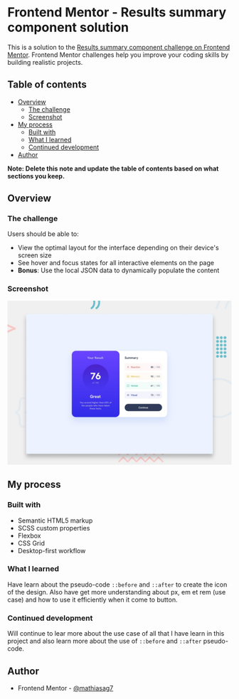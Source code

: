 # Frontend Mentor - Results summary component solution

This is a solution to the [Results summary component challenge on Frontend Mentor](https://www.frontendmentor.io/challenges/results-summary-component-CE_K6s0maV). Frontend Mentor challenges help you improve your coding skills by building realistic projects. 

## Table of contents

- [Overview](#overview)
  - [The challenge](#the-challenge)
  - [Screenshot](#screenshot)
  <!-- - [Links](#links) -->
- [My process](#my-process)
  - [Built with](#built-with)
  - [What I learned](#what-i-learned)
  - [Continued development](#continued-development)
  <!-- - [Useful resources](#useful-resources) -->
- [Author](#author)
<!-- - [Acknowledgments](#acknowledgments) -->

**Note: Delete this note and update the table of contents based on what sections you keep.**

## Overview

### The challenge

Users should be able to:

- View the optimal layout for the interface depending on their device's screen size
- See hover and focus states for all interactive elements on the page
- **Bonus**: Use the local JSON data to dynamically populate the content

### Screenshot

![Preview](./preview.jpg)

<!-- ### Links

- Solution URL: [Add solution URL here](https://your-solution-url.com)
- Live Site URL: [Add live site URL here](https://your-live-site-url.com) -->

## My process

### Built with

- Semantic HTML5 markup
- SCSS custom properties
- Flexbox
- CSS Grid
- Desktop-first workflow

### What I learned

Have learn about the pseudo-code `::before` and `::after` to create the icon of the design.
Also have get more understanding about px, em et rem (use case) and how to use it efficiently when it come to button.

### Continued development

Will continue to lear more about the use case of all that I have learn in this project and also learn more about the use of `::before` and `::after` pseudo-code.

## Author

<!-- - Website - [Add your name here](https://www.your-site.com) -->
- Frontend Mentor - [@mathiasag7](https://www.frontendmentor.io/profile/mathiasag7)
<!-- - Twitter - [@yourusername](https://www.twitter.com/yourusername) -->